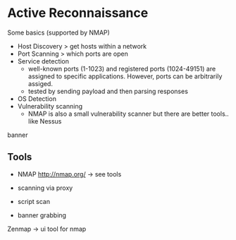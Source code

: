 # Active Reconnaissance

Some basics (supported by NMAP)
- Host Discovery > get hosts within a network
- Port Scanning > which ports are open
- Service detection
    - well-known ports (1-1023) and registered ports (1024-49151) are assigned to specific applications. However, ports can be arbitrarily assiged. 
    - tested by sending payload and then parsing responses
- OS Detection
- Vulnerability scanning
    - NMAP is also a small vulnerability scanner but there are better tools.. like Nessus



banner


## Tools
- NMAP http://nmap.org/ -> see tools


- scanning via proxy
- script scan
- banner grabbing


Zenmap -> ui tool for nmap